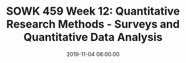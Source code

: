 ---
layout: single_presentation
name: week-12-quantitative-research-methods-surveys-and-quantitative-data-analysis.md
title: "SOWK 459 Week 12: Quantitative Research Methods - Surveys and Quantitative Data Analysis"
date:  2019-11-04 08:00:00
presentation_id: xNq2sm
permalink: /xNq2sm/
redirect_from:
  - /presentations/xNq2sm/week-12-quantitative-research-methods-surveys-and-quantitative-data-analysis
slides: 
  - slide_name: deck-4157-large-0.jpeg
    slide_text: >
      <p><strong>Location</strong>: CBC Campus - Tuesday T-336 &amp; SWL-220<br />
      <strong>Time</strong>: Tuesdays and Thursdays from 5:30-8:15<br />
      <strong>Week 12</strong>: 11/04/19 — 11/10/19<br />
      <strong>Reading Assignment</strong>: DeCarlo (2018) chapter 11 and 12<br />
      <strong>Topic and Content Area</strong>: Quantitative Research Methods<br />
      <strong>Assignments Due</strong>: Assignment 02: reading quiz for chapters 11 and 12 are due at 5:30 PM prior to class via My Heritage<br />
      <strong>Other Important Information</strong>: N/A</p>
      
  - slide_name: deck-4157-large-1.jpeg
    slide_text: >
      <p>Quantitative Designs</p>
      <ul>
      <li>Experiment</li>
      <li>Survey</li>
      <li>Program evaluation*</li>
      <li>Secondary data*</li>
      </ul>
      <p>Qualitative Designs</p>
      <ul>
      <li>Interview</li>
      <li>Focus group</li>
      </ul>
      
  - slide_name: deck-4157-large-2.jpeg
    slide_text: >
      <p>Strengths</p>
      <ul>
      <li>Cost-effectiveness</li>
      <li>Generalizability</li>
      <li>Reliability</li>
      <li>Versatility</li>
      <li>Longitudinal designs are great</li>
      </ul>
      <p>Limitations</p>
      <ul>
      <li>Inflexibility</li>
      <li>Lack of depth</li>
      <li>For cross-sectional designs, difficulty with time order</li>
      <li>Phone, mail, internet, and in-person surveys all have issues</li>
      </ul>
      
  - slide_name: deck-4157-large-3.jpeg
    slide_text: >
      <ul>
      <li>Questions are based on operational definitions (But also include other variables and characteristics)</li>
      <li>Concise, easy to understand</li>
      <li>Address the “most knowledgeable people” about a topicThink back to sampling</li>
      <li>Clear wording (Double negatives, double-barreled questions and answers, jargon, slang)</li>
      <li>Neutral wording (Leading language, social desirability)</li>
      <li>Pretesting is key</li>
      </ul>
      
  - slide_name: deck-4157-large-4.jpeg
    slide_text: >
      <ul>
      <li>Closed-ended questions (Mutually exclusive and exhaustive response options)</li>
      <li>Fence-sitters and floaters</li>
      <li>Filter questions, Matrix questions</li>
      <li>Group your questions by theme</li>
      <li>Ordering is important, though tricky</li>
      <li>Think about the time needed to complete the questionnaire</li>
      <li>Look professional</li>
      </ul>
      
  - slide_name: deck-4157-large-5.jpeg
    slide_text: >
      <p>Show examples of…</p>
      <ul>
      <li>Questionnaire</li>
      <li>Data Collection</li>
      <li>Report</li>
      </ul>
      
  - slide_name: deck-4157-large-6.jpeg
    slide_text: >
      <p>Create a 5-10 question survey which addresses the topic of “study skills,” though the specific research question is up to you…</p>
      <ul>
      <li>Include questions and answers</li>
      <li>Follow best practices listed in the book</li>
      <li>Don’t ask anything sensitive</li>
      </ul>
      
  - slide_name: deck-4157-large-7.jpeg
    slide_text: >
      <p>Gather data from all of the class</p>
      
  - slide_name: deck-4157-large-8.jpeg
    slide_text: >
      <ul>
      <li>What questions worked well?  Didn’t work so well?</li>
      <li>What research questions could we answer?</li>
      <li>What would univariate analysis look like here?</li>
      <li>What bivariate relationships could we explore? Multivariate?</li>
      <li>What would you do differently, if you could?</li>
      <li>Setting?  Format?</li>
      </ul>
      
  - slide_name: deck-4157-large-9.jpeg
    slide_text: >
      <p>Classic Experimental Design</p>
      <ul>
      <li>Experimental and control groups</li>
      <li>Random assignment</li>
      <li>Pretest and posttest</li>
      </ul>
      <p>Variations</p>
      <ul>
      <li>Posttest only (testing effects)</li>
      <li>Solomon four group design</li>
      <li>Using a comparison group</li>
      </ul>
      
  - slide_name: deck-4157-large-10.jpeg
    slide_text: >
      <ul>
      <li>Nonequivalent comparison group design (true experiment, without random assignment)</li>
      <li>Natural experiments</li>
      <li>Ex post facto control group</li>
      <li>Time series</li>
      <li>Matching (Individual and Aggregate)</li>
      </ul>
      
  - slide_name: deck-4157-large-11.jpeg
    slide_text: >
      <ul>
      <li>Static group comparison</li>
      <li>One-shot case study</li>
      <li>One-group, pre/posttest</li>
      </ul>
      <p><strong>Severe limitations</strong></p>
      
  - slide_name: deck-4157-large-12.jpeg
    slide_text: >
      <ul>
      <li>Internal vs. external validity</li>
      <li>Replication</li>
      <li>Threats to validity
      <ul>
      <li>Noncomparable groups</li>
      <li>Selection bias</li>
      <li>Placebo effect</li>
      <li>Researcher effects</li>
      </ul>
      </li>
      </ul>
      
  - slide_name: deck-4157-large-13.jpeg
    slide_text: >
      <ul>
      <li>Response rates and nonresponse bias</li>
      <li>Importance of creating a codebook</li>
      </ul>
      
  - slide_name: deck-4157-large-14.jpeg
    slide_text: >
      <ul>
      <li>Univariate analysis
      <ul>
      <li>Measures of central tendency</li>
      <li>Frequencies</li>
      </ul>
      </li>
      <li>Bivariate analysis
      <ul>
      <li>Chi-square, t-test, ANOVA, and correlation</li>
      </ul>
      </li>
      <li>Multivariate analysis
      <ul>
      <li>Regression, MANOVA</li>
      </ul>
      </li>
      </ul>
      
presentation_description: >
  <p>A look into some of the basics of quantitative research methods.</p>
  
downloadable_slides: deck-4157.pdf
slides_count: 15
header:
  teaser: deck-4157-thumb-0.jpeg
presentation_video:
location: "Heritage University"
tags:
  - Heritage University
  - BASW Program
  - SOWK 459w
---